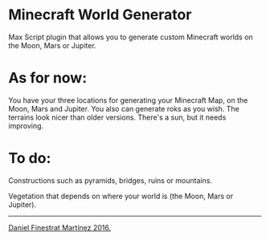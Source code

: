 # Minecraft World Generator
Max Script plugin that allows you to generate custom Minecraft worlds on the Moon, Mars or Jupiter.

# As for now:

You have your three locations for generating your Minecraft Map, on the Moon, Mars and Jupiter. You also can generate roks as you wish. The terrains look nicer than older versions. There's a sun, but it needs improving.

# To do:

Constructions such as pyramids, bridges, ruins or mountains.

Vegetation that depends on where your world is (the Moon, Mars or Jupiter).

___


[Daniel Finestrat Martínez 2016.](https://garagefruit.com)
